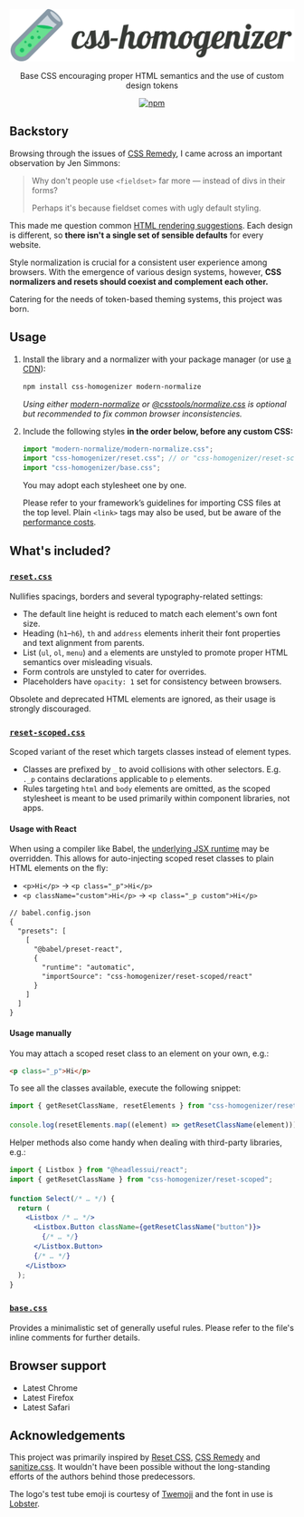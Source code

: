<p align="center">
	<img alt="css-homogenizer" src="https://raw.githubusercontent.com/kripod/css-homogenizer/main/assets/logo.svg?sanitize=true" width="524">
</p>

<p align="center">
	Base CSS encouraging proper HTML semantics and the use of custom design tokens
</p>

<p align="center">
	<a href="https://www.npmjs.com/package/css-homogenizer"><img alt="npm" src="https://img.shields.io/npm/v/css-homogenizer"></a>
</p>

## Backstory

Browsing through the issues of [CSS Remedy](https://github.com/jensimmons/cssremedy), I came across an important observation by Jen Simmons:

> Why don't people use `<fieldset>` far more — instead of divs in their forms?
>
> Perhaps it's because fieldset comes with ugly default styling.

This made me question common [HTML rendering suggestions](https://html.spec.whatwg.org/multipage/rendering.html). Each design is different, so **there isn't a single set of sensible defaults** for every website.

Style normalization is crucial for a consistent user experience among browsers. With the emergence of various design systems, however, **CSS normalizers and resets should coexist and complement each other.**

Catering for the needs of token-based theming systems, this project was born.

## Usage

1.  Install the library and a normalizer with your package manager (or use [a CDN](https://www.jsdelivr.com/package/npm/css-homogenizer)):

    ```sh
    npm install css-homogenizer modern-normalize
    ```

    _Using either [modern-normalize](https://github.com/sindresorhus/modern-normalize) or [@csstools/normalize.css](https://github.com/csstools/normalize.css) is optional but recommended to fix common browser inconsistencies._

2.  Include the following styles **in the order below, before any custom CSS:**

    ```js
    import "modern-normalize/modern-normalize.css";
    import "css-homogenizer/reset.css"; // or "css-homogenizer/reset-scoped.css"
    import "css-homogenizer/base.css";
    ```

    You may adopt each stylesheet one by one.

    Please refer to your framework’s guidelines for importing CSS files at the top level. Plain `<link>` tags may also be used, but be aware of the [performance costs](https://csswizardry.com/2018/11/css-and-network-performance/).

## What's included?

### [`reset.css`](./reset.css)

Nullifies spacings, borders and several typography-related settings:

- The default line height is reduced to match each element's own font size.
- Heading (`h1`–`h6`), `th` and `address` elements inherit their font properties and text alignment from parents.
- List (`ul`, `ol`, `menu`) and `a` elements are unstyled to promote proper HTML semantics over misleading visuals.
- Form controls are unstyled to cater for overrides.
- Placeholders have `opacity: 1` set for consistency between browsers.

Obsolete and deprecated HTML elements are ignored, as their usage is strongly discouraged.

### [`reset-scoped.css`](./reset-scoped.css)

Scoped variant of the reset which targets classes instead of element types.

- Classes are prefixed by `_` to avoid collisions with other selectors. E.g. `._p` contains declarations applicable to `p` elements.
- Rules targeting `html` and `body` elements are omitted, as the scoped stylesheet is meant to be used primarily within component libraries, not apps.

#### Usage with React

When using a compiler like Babel, the [underlying JSX runtime](https://legacy.reactjs.org/blog/2020/09/22/introducing-the-new-jsx-transform.html) may be overridden. This allows for auto-injecting scoped reset classes to plain HTML elements on the fly:

- `<p>Hi</p>` → `<p class="_p">Hi</p>`
- `<p className="custom">Hi</p>` → `<p class="_p custom">Hi</p>`

```jsonc
// babel.config.json
{
  "presets": [
    [
      "@babel/preset-react",
      {
        "runtime": "automatic",
        "importSource": "css-homogenizer/reset-scoped/react"
      }
    ]
  ]
}
```

#### Usage manually

You may attach a scoped reset class to an element on your own, e.g.:

```html
<p class="_p">Hi</p>
```

To see all the classes available, execute the following snippet:

```js
import { getResetClassName, resetElements } from "css-homogenizer/reset-scoped";

console.log(resetElements.map((element) => getResetClassName(element)));
```

Helper methods also come handy when dealing with third-party libraries, e.g.:

```jsx
import { Listbox } from "@headlessui/react";
import { getResetClassName } from "css-homogenizer/reset-scoped";

function Select(/* … */) {
  return (
    <Listbox /* … */>
      <Listbox.Button className={getResetClassName("button")}>
        {/* … */}
      </Listbox.Button>
      {/* … */}
    </Listbox>
  );
}
```

### [`base.css`](./base.css)

Provides a minimalistic set of generally useful rules. Please refer to the file's inline comments for further details.

## Browser support

- Latest Chrome
- Latest Firefox
- Latest Safari

## Acknowledgements

This project was primarily inspired by [Reset CSS](https://meyerweb.com/eric/tools/css/reset/), [CSS Remedy](https://github.com/jensimmons/cssremedy) and [sanitize.css](https://github.com/csstools/sanitize.css). It wouldn't have been possible without the long-standing efforts of the authors behind those predecessors.

The logo's test tube emoji is courtesy of [Twemoji](https://twemoji.twitter.com/) and the font in use is [Lobster](https://fonts.google.com/specimen/Lobster).
